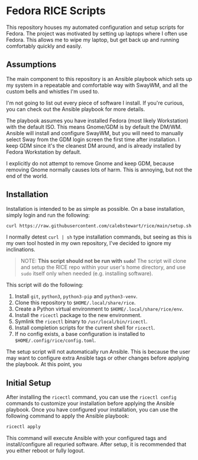 # Fedora RICE Scripts
This repository houses my automated configuration and setup scripts for Fedora.
The project was motivated by setting up laptops where I often use Fedora. This
allows me to wipe my laptop, but get back up and running comfortably quickly and
easily.

## Assumptions
The main component to this repository is an Ansible playbook which sets up my
system in a repeatable and comfortable way with SwayWM, and all the custom
bells and whistles I'm used to.

I'm not going to list out every piece of software I install. If you're curious,
you can check out the Ansible playbook for more details.

The playbook assumes you have installed Fedora (most likely Workstation) with
the default ISO. This means Gnome/GDM is by default the DM/WM. Ansible will
install and configure SwayWM, but you will need to manually select Sway from
the GDM login screen the first time after installation. I keep GDM since it's
the cleanest DM around, and is already installed by Fedora Workstation by default.

I explicitly do not attempt to remove Gnome and keep GDM, because removing Gnome
normally causes lots of harm. This is annoying, but not the end of the world.

## Installation
Installation is intended to be as simple as possible. On a base installation,
simply login and run the following:

``` sh
curl https://raw.githubusercontent.com/calebstewart/rice/main/setup.sh | sh
```

I normally detest `curl | sh` type installation commands, but seeing as this
is my own tool hosted in my own repository, I've decided to ignore my inclinations.

> NOTE: **This script should not be run with `sudo`!** The script will clone and
>       setup the RICE repo within your user's home directory, and use `sudo`
>       itself only when needed (e.g. installing software).

This script will do the following:
1. Install `git`, `python3`, `python3-pip` and `python3-venv`.
2. Clone this repository to `$HOME/.local/share/rice`.
3. Create a Python virtual environment to `$HOME/.local/share/rice/env`.
4. Install the `ricectl` package to the new environment.
5. Symlink the `ricectl` binary to `/usr/local/bin/ricectl`.
6. Install completion scripts for the current shell for `ricectl`.
6. If no config exists, a base configuration is installed to `$HOME/.config/rice/config.toml`.

The setup script will not automatically run Ansible. This is because the user may
want to configure extra Ansible tags or other changes before applying the playbook.
At this point, you

## Initial Setup
After installing the `ricectl` command, you can use the `ricectl config` commands
to customize your installation before applying the Ansible playbook. Once you have
configured your installation, you can use the following command to apply the
Ansible playbook:

``` sh
ricectl apply
```

This command will execute Ansible with your configured tags and install/configure
all requried software. After setup, it is recommended that you either reboot or
fully logout.
